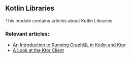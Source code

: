 ## Kotlin Libraries

This module contains articles about Kotlin Libraries.

### Relevant articles:
- [An Introduction to Running GraphQL in Kotlin and Ktor](https://www.baeldung.com/kotlin/graphql-ktor)
- [A Look at the Ktor Client](https://www.baeldung.com/kotlin/ktor-client)
